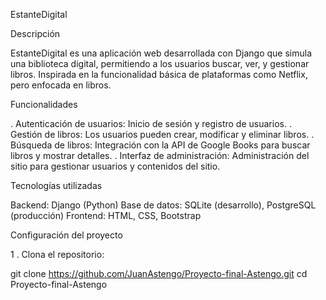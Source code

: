 EstanteDigital

Descripción

EstanteDigital es una aplicación web desarrollada con Django que simula una biblioteca digital, permitiendo a los usuarios buscar, ver, y gestionar libros. Inspirada en la funcionalidad básica de plataformas como Netflix, pero enfocada en libros.

Funcionalidades

. Autenticación de usuarios: Inicio de sesión y registro de usuarios. . Gestión de libros: Los usuarios pueden crear, modificar y eliminar libros. . Búsqueda de libros: Integración con la API de Google Books para buscar libros y mostrar detalles. . Interfaz de administración: Administración del sitio para gestionar usuarios y contenidos del sitio.

Tecnologías utilizadas

Backend: Django (Python) Base de datos: SQLite (desarrollo), PostgreSQL (producción) Frontend: HTML, CSS, Bootstrap

Configuración del proyecto

1 . Clona el repositorio:

git clone https://github.com/JuanAstengo/Proyecto-final-Astengo.git cd Proyecto-final-Astengo
